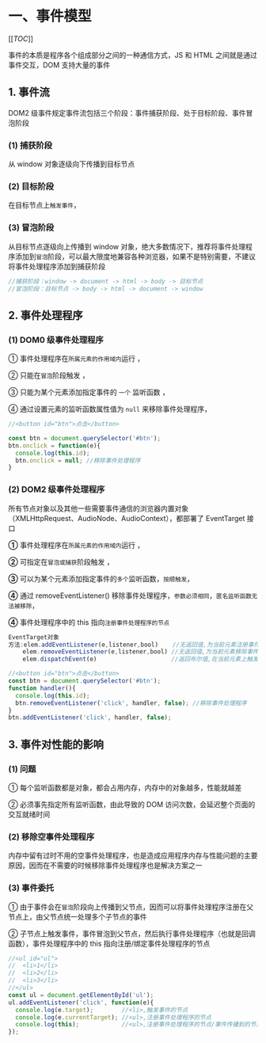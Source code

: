 # 一、事件模型

[[_TOC_]]

事件的本质是程序各个组成部分之间的一种通信方式，JS 和 HTML 之间就是通过事件交互，DOM 支持大量的事件

## 1. 事件流

DOM2 级事件规定事件流包括三个阶段：事件捕获阶段、处于目标阶段、事件冒泡阶段 

### (1) 捕获阶段

从 window 对象逐级向下传播到目标节点 

### (2) **目标阶段**

在目标节点上`触发事件`，

### (3) **冒泡阶段**

从目标节点逐级向上传播到 window 对象，绝大多数情况下，推荐将事件处理程序添加到`冒泡`阶段，可以最大限度地兼容各种浏览器，如果不是特别需要，不建议将事件处理程序添加到捕获阶段

```javascript
//捕获阶段：window -> document -> html -> body -> 目标节点
//冒泡阶段：目标节点 -> body -> html -> document -> window
```

## 2. 事件处理程序

### (1) DOM0 级事件处理程序

① 事件处理程序在`所属元素的作用域内`运行 ，

② 只能在`冒泡`阶段触发 ，

③ 只能为某个元素添加指定事件的 `一个` 监听函数 ，

④ 通过设置元素的监听函数属性值为  `null`  来移除事件处理程序，

```javascript
//<button id="btn">点击</button>

const btn = document.querySelector('#btn');
btn.onclick = function(e){ 
  console.log(this.id);
  btn.onclick = null; //移除事件处理程序
}
```

### (2) DOM2 级事件处理程序

所有节点对象以及其他一些需要事件通信的浏览器内置对象（XMLHttpRequest、AudioNode、AudioContext），都部署了 EventTarget 接口 

**①** 事件处理程序在`所属元素的作用域内`运行 ，

**②** 可指定在`冒泡或捕获`阶段触发 ，

**③** 可以为某个元素添加指定事件的`多个`监听函数，`按顺触发`， 

**④** 通过 removeEventListener() 移除事件处理程序，`参数必须相同`，`匿名监听函数无法被移除`，

**④** 事件处理程序中的 this 指向`注册事件处理程序的节点`

```javascript
EventTarget对象
方法:elem.addEventListener(e,listener,bool)    //无返回值,为当前元素注册事件处理程序(false:冒泡阶段触发,,true:捕获阶段触发)
    elem.removeEventListener(e,listener,bool) //无返回值,为当前元素移除事件处理程序
    elem.dispatchEvent(e)                     //返回布尔值,在当前元素上触发指定事件,存在监听函数调用了preventDefault()则返回false

//<button id="btn">点击</button>
const btn = document.querySelector('#btn');
function handler(){
  console.log(this.id);
  btn.removeEventListener('click', handler, false); //移除事件处理程序
}
btn.addEventListener('click', handler, false);
```

## 3. 事件对性能的影响

### (1) 问题

① 每个监听函数都是对象，都会占用内存，内存中的对象越多，性能就越差 

② 必须事先指定所有监听函数，由此导致的 DOM 访问次数，会延迟整个页面的交互就绪时间

### (2) 移除空事件处理程序

内存中留有过时不用的空事件处理程序，也是造成应用程序内存与性能问题的主要原因，因而在不需要的时候移除事件处理程序也是解决方案之一

### (3) 事件委托

① 由于事件会在`冒泡`阶段向上传播到父节点，因而可以将事件处理程序注册在父节点上，由父节点统一处理多个子节点的事件

② 子节点上触发事件，事件冒泡到父节点，然后执行事件处理程序（也就是回调函数），事件处理程序中的 this 指向注册/绑定事件处理程序的节点 

```javascript
//<ul id="ul">
//  <li>1</li>
//  <li>2</li>
//  <li>3</li>
//</ul>
const ul = document.getElementById('ul');
ul.addEventListener('click', function(e){
  console.log(e.target);        //<li>,触发事件的节点
  console.log(e.currentTarget); //<ul>,注册事件处理程序的节点
  console.log(this);            //<ul>,注册事件处理程序的节点/事件传播到的节点(传播到父节点)
});
```

